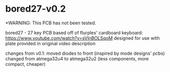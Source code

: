 # bored27-v0.2
*WARNING: This PCB has not been tested.

bored27 - 27 key PCB based off of flurples' cardboard keyboard: https://www.youtube.com/watch?v=sVInBOLSqoM
designed for use with plate provided in original video description

changes from v0.1:
moved diodes to front (inspired by mode designs' pcbs)
changed from atmega32u4 to atmega32u2 (less components, more compact, cheaper)
